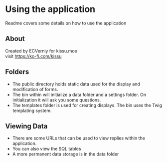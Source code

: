 # Using the application
Readme covers some details on how to use the application

## About
Created by ECVerniy for kissu.moe<br/>
visit https://ko-fi.com/kissu

## Folders
- The public directory holds static data used for the display and modification of forms. 
- The bin within will initialize a data folder and a settings folder. On initialization it will ask you some questions.
- The templates folder is used for creating displays. The bin uses the Twig templating system.

## Viewing Data
- There are some URLs that can be used to view replies within the application.
- You can also view the SQL tables
- A more permanent data storage is in the data folder
